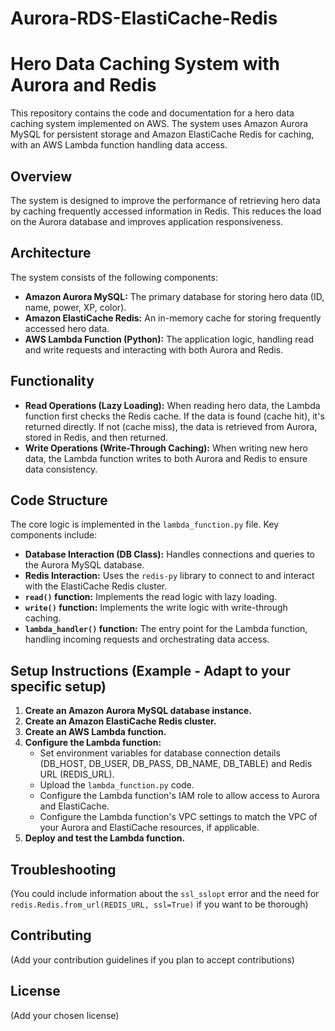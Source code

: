 # Aurora-RDS-ElastiCache-Redis

# Hero Data Caching System with Aurora and Redis

This repository contains the code and documentation for a hero data caching system implemented on AWS. The system uses Amazon Aurora MySQL for persistent storage and Amazon ElastiCache Redis for caching, with an AWS Lambda function handling data access.

## Overview

The system is designed to improve the performance of retrieving hero data by caching frequently accessed information in Redis. This reduces the load on the Aurora database and improves application responsiveness.

## Architecture

The system consists of the following components:

* **Amazon Aurora MySQL:** The primary database for storing hero data (ID, name, power, XP, color).
* **Amazon ElastiCache Redis:** An in-memory cache for storing frequently accessed hero data.
* **AWS Lambda Function (Python):** The application logic, handling read and write requests and interacting with both Aurora and Redis.

## Functionality

* **Read Operations (Lazy Loading):** When reading hero data, the Lambda function first checks the Redis cache. If the data is found (cache hit), it's returned directly. If not (cache miss), the data is retrieved from Aurora, stored in Redis, and then returned.
* **Write Operations (Write-Through Caching):** When writing new hero data, the Lambda function writes to both Aurora and Redis to ensure data consistency.

## Code Structure

The core logic is implemented in the `lambda_function.py` file. Key components include:

* **Database Interaction (DB Class):** Handles connections and queries to the Aurora MySQL database.
* **Redis Interaction:** Uses the `redis-py` library to connect to and interact with the ElastiCache Redis cluster.
* **`read()` function:** Implements the read logic with lazy loading.
* **`write()` function:** Implements the write logic with write-through caching.
* **`lambda_handler()` function:** The entry point for the Lambda function, handling incoming requests and orchestrating data access.

## Setup Instructions (Example - Adapt to your specific setup)

1.  **Create an Amazon Aurora MySQL database instance.**
2.  **Create an Amazon ElastiCache Redis cluster.**
3.  **Create an AWS Lambda function.**
4.  **Configure the Lambda function:**
    * Set environment variables for database connection details (DB\_HOST, DB\_USER, DB\_PASS, DB\_NAME, DB\_TABLE) and Redis URL (REDIS\_URL).
    * Upload the `lambda_function.py` code.
    * Configure the Lambda function's IAM role to allow access to Aurora and ElastiCache.
    * Configure the Lambda function's VPC settings to match the VPC of your Aurora and ElastiCache resources, if applicable.
5.  **Deploy and test the Lambda function.**

##  Troubleshooting

(You could include information about the `ssl_sslopt` error and the need for `redis.Redis.from_url(REDIS_URL, ssl=True)` if you want to be thorough)

##  Contributing

(Add your contribution guidelines if you plan to accept contributions)

## License

(Add your chosen license)

